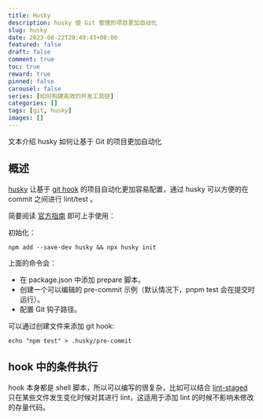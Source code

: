 ```yaml
---
title: Husky
description: husky 使 Git 管理的项目更加自动化
slug: husky
date: 2023-08-22T20:49:43+08:00
featured: false
draft: false
comment: true
toc: true
reward: true
pinned: false
carousel: false
series: [如何构建高效的开发工具链]
categories: []
tags: [git, husky]
images: []
---
```


文本介绍 husky 如何让基于 Git 的项目更加自动化

<!--more-->

## 概述

[husky](https://typicode.github.io/husky/) 让基于 [git hook](https://git-scm.com/book/zh/v2/%E8%87%AA%E5%AE%9A%E4%B9%89-Git-Git-%E9%92%A9%E5%AD%90) 的项目自动化更加容易配置，通过 husky 可以方便的在 commit 之间进行 lint/test 。

简要阅读 [官方指南](https://typicode.github.io/husky/getting-started.html) 即可上手使用：

初始化：

```shell
npm add --save-dev husky && npx husky init
```

上面的命令会：

- 在 package.json 中添加 prepare 脚本。
- 创建一个可以编辑的 pre-commit 示例（默认情况下，pnpm test 会在提交时运行）。
- 配置 Git 钩子路径。

可以通过创建文件来添加 git  hook:

```shell
echo "npm test" > .husky/pre-commit
```

## hook 中的条件执行

hook 本身都是 shell 脚本，所以可以编写的很复杂，比如可以结合 [lint-staged](https://github.com/lint-staged/lint-staged) 只在某些文件发生变化时候对其进行 lint，这适用于添加 lint 的时候不影响未修改的存量代码。
